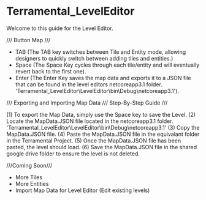 # Terramental_LevelEditor

Welcome to this guide for the Level Editor.

/// Button Map ///

- TAB (The TAB key switches between Tile and Entity mode, allowing designers to quickly switch between adding tiles and entities.)
- Space (The Space Key cycles through each tile/entity and will eventually revert back to the first one).
- Enter (The Enter Key saves the map data and exports it to a JSON file that can be found in the level editors netcoreapp3.1 folder. 'Terramental_LevelEditor\LevelEditor\bin\Debug\netcoreapp3.1').

/// Exporting and Importing Map Data /// Step-By-Step Guide ///

(1) To export the Map Data, simply use the Space key to save the Level.
(2) Locate the MapData.JSON file located in the netcoreapp3.1 folder. 'Terramental_LevelEditor\LevelEditor\bin\Debug\netcoreapp3.1'
(3) Copy the MapData.JSON file.
(4) Paste the MapData.JSON file in the equivalant folder in the Terramental Project.
(5) Once the MapData.JSON file has been pasted, the level should load.
(6) Save the MapData.JSON file in the shared google drive folder to ensure the level is not deleted.

///Coming Soon///

- More Tiles
- More Entities
- Import Map Data for Level Editor (Edit existing levels)